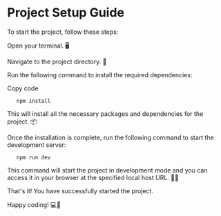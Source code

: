 # Project Setup Guide
To start the project, follow these steps:

Open your terminal. 🖥️

Navigate to the project directory. 📂

Run the following command to install the required dependencies:

Copy code

```shell
   npm install
   ```

This will install all the necessary packages and dependencies for the project. 📦

Once the installation is complete, run the following command to start the development server:

```shell
   npm run dev
   ```
This command will start the project in development mode and you can access it in your browser at the specified local host URL. 🚀🌐

That's it! You have successfully started the project.

Happy coding! 💻💪
